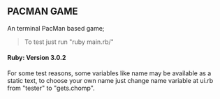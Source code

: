 ## PACMAN GAME

An terminal PacMan based game;

>To test just run "ruby main.rb/"

#### Ruby: Version 3.0.2

For some test reasons, some variables like name may be available as a static text, to choose your own name just change name variable at ui.rb from "tester" to "gets.chomp".

